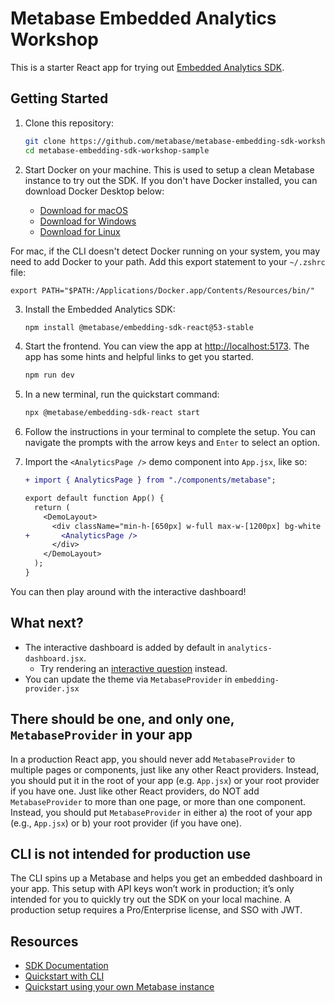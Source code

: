 # Metabase Embedded Analytics Workshop

This is a starter React app for trying out [Embedded Analytics SDK](https://www.metabase.com/docs/latest/embedding/sdk/introduction).

## Getting Started

1. Clone this repository:

   ```bash
   git clone https://github.com/metabase/metabase-embedding-sdk-workshop-sample.git
   cd metabase-embedding-sdk-workshop-sample
   ```

2. Start Docker on your machine. This is used to setup a clean Metabase instance to try out the SDK. If you don't have Docker installed, you can download Docker Desktop below:

   - [Download for macOS](https://docs.docker.com/desktop/setup/install/mac-install/)
   - [Download for Windows](https://docs.docker.com/desktop/setup/install/windows-install/)
   - [Download for Linux](https://docs.docker.com/desktop/setup/install/linux/)

For mac, if the CLI doesn't detect Docker running on your system, you may need to add Docker to your path. Add this export statement to your `~/.zshrc` file:

    export PATH="$PATH:/Applications/Docker.app/Contents/Resources/bin/"

3. Install the Embedded Analytics SDK:

   ```bash
   npm install @metabase/embedding-sdk-react@53-stable
   ```

4. Start the frontend. You can view the app at [http://localhost:5173](http://localhost:5173). The app has some hints and helpful links to get you started.

   ```bash
   npm run dev
   ```

5. In a new terminal, run the quickstart command:

   ```bash
   npx @metabase/embedding-sdk-react start
   ```

6. Follow the instructions in your terminal to complete the setup. You can navigate the prompts with the arrow keys and `Enter` to select an option.

7. Import the `<AnalyticsPage />` demo component into `App.jsx`, like so:

   ```diff
   + import { AnalyticsPage } from "./components/metabase";

   export default function App() {
     return (
       <DemoLayout>
         <div className="min-h-[650px] w-full max-w-[1200px] bg-white rounded-xl">
   +       <AnalyticsPage />
         </div>
       </DemoLayout>
     );
   }
   ```

You can then play around with the interactive dashboard!

## What next?

- The interactive dashboard is added by default in `analytics-dashboard.jsx`.
  - Try rendering an [interactive question](https://www.metabase.com/docs/latest/embedding/sdk/questions) instead.
- You can update the theme via `MetabaseProvider` in `embedding-provider.jsx`

## There should be one, and only one, `MetabaseProvider` in your app

In a production React app, you should never add `MetabaseProvider` to multiple pages or components, just like any other React providers. Instead, you should put it in the root of your app (e.g. `App.jsx`) or your root provider if you have one.
Just like other React providers, do NOT add `MetabaseProvider` to more than one page, or more than one component. Instead, you should put `MetabaseProvider` in either a) the root of your app (e.g., `App.jsx`) or b) your root provider (if you have one).
## CLI is not intended for production use

The CLI spins up a Metabase and helps you get an embedded dashboard in your app. This setup with API keys won’t work in production; it’s only intended for you to quickly try out the SDK on your local machine. A production setup requires a Pro/Enterprise license, and SSO with JWT.

## Resources

- [SDK Documentation](https://www.metabase.com/docs/latest/embedding/sdk/introduction)
- [Quickstart with CLI](https://www.metabase.com/docs/latest/embedding/sdk/quickstart-cli)
- [Quickstart using your own Metabase instance](https://www.metabase.com/docs/latest/embedding/sdk/quickstart)
